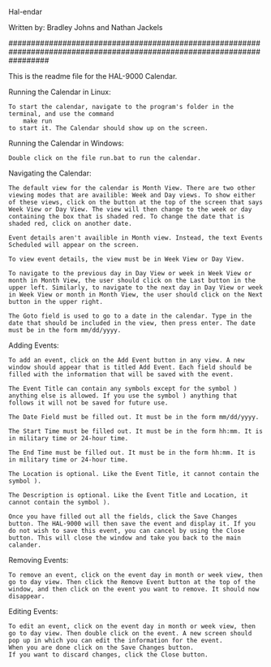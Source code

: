 Hal-endar

Written by:
Bradley Johns and Nathan Jackels

#########################################################################################################################

This is the readme file for the HAL-9000 Calendar.

Running the Calendar in Linux:

	To start the calendar, navigate to the program's folder in the terminal, and use the command
		make run
	to start it. The Calendar should show up on the screen.

Running the Calendar in Windows:

	Double click on the file run.bat to run the calendar.

Navigating the Calendar:

	The default view for the calendar is Month View. There are two other viewing modes that are availible: Week and Day views. To show either of these views, click on the button at the top of the screen that says Week View or Day View. The view will then change to the week or day containing the box that is shaded red. To change the date that is shaded red, click on another date.

	Event details aren't availible in Month view. Instead, the text Events Scheduled will appear on the screen.

	To view event details, the view must be in Week View or Day View. 

	To navigate to the previous day in Day View or week in Week View or month in Month View, the user should click on the Last button in the upper left. Similarly, to navigate to the next day in Day View or week in Week View or month in Month View, the user should click on the Next button in the upper right.

	The Goto field is used to go to a date in the calendar. Type in the date that should be included in the view, then press enter. The date must be in the form mm/dd/yyyy.

Adding Events:

	To add an event, click on the Add Event button in any view. A new window should appear that is titled Add Event. Each field should be filled with the information that will be saved with the event.

	The Event Title can contain any symbols except for the symbol ) anything else is allowed. If you use the symbol ) anything that follows it will not be saved for future use.

	The Date Field must be filled out. It must be in the form mm/dd/yyyy.

	The Start Time must be filled out. It must be in the form hh:mm. It is in military time or 24-hour time.

	The End Time must be filled out. It must be in the form hh:mm. It is in military time or 24-hour time.

	The Location is optional. Like the Event Title, it cannot contain the symbol ).

	The Description is optional. Like the Event Title and Location, it cannot contain the symbol ).

	Once you have filled out all the fields, click the Save Changes button. The HAL-9000 will then save the event and display it. If you do not wish to save this event, you can cancel by using the Close button. This will close the window and take you back to the main calander.

Removing Events:

	To remove an event, click on the event day in month or week view, then go to day view. Then click the Remove Event button at the top of the window, and then click on the event you want to remove. It should now disappear.
	
Editing Events:

	To edit an event, click on the event day in month or week view, then go to day view. Then double click on the event. A new screen should pop up in which you can edit the information for the event.
	When you are done click on the Save Changes button.
	If you want to discard changes, click the Close button.
